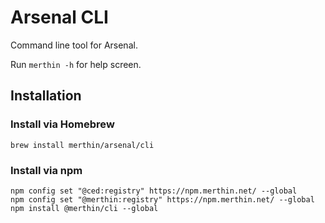 # Arsenal CLI

Command line tool for Arsenal.

Run `merthin -h` for help screen.

## Installation

### Install via Homebrew

```shell
brew install merthin/arsenal/cli
```

### Install via npm

```shell
npm config set "@ced:registry" https://npm.merthin.net/ --global
npm config set "@merthin:registry" https://npm.merthin.net/ --global
npm install @merthin/cli --global
```
